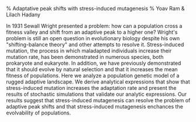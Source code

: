 % Adaptative peak shifts with stress-induced mutagenesis
% Yoav Ram & Lilach Hadany

In 1931 Sewall Wright presented a problem: how can a population cross a fitness valley and shift from an adaptive peak to a higher one? Wright's problem is still an open question in evolutionary biology despite his own "shifting-balance theory" and other attempts to resolve it. 
Stress-induced mutation, the process in which maladapted individuals increase their mutation rate, has been demonstrated in numerous species, both prokaryote and eukaryote. In addition, we have previously demonstrated that it should evolve by natural selection and that it increases the mean fitness of populations.
Here we analyze a population genetic model of a rugged adaptive landscape. We derive analytical expressions that show that stress-induced mutation increases the adaptation rate and present the results of stochastic simulations that validate our analytic expressions. Our results suggest that stress-induced mutagenesis can resolve the problem of adaptive peak shifts and that stress-induced mutagenesis enchances the evolvability of populations.
